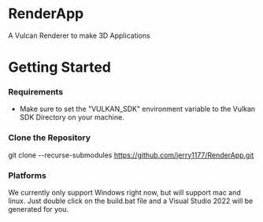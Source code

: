 # RenderApp
A Vulcan Renderer to make 3D Applications

# Getting Started
### Requirements
* Make sure to set the "VULKAN_SDK" environment variable to the Vulkan SDK Directory on your machine.
### Clone the Repository
git clone --recurse-submodules https://github.com/jerry1177/RenderApp.git

### Platforms
We currently only support Windows right now, but will support mac and linux. Just double click on the build.bat file and a Visual Studio 2022 will be generated for you.

